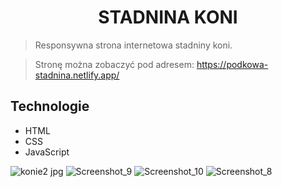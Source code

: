 <h1 align="center"> STADNINA KONI </h1>

>Responsywna strona internetowa stadniny koni.


>Stronę można zobaczyć pod adresem: https://podkowa-stadnina.netlify.app/



## Technologie
- HTML
- CSS
- JavaScript




![konie2 jpg](https://user-images.githubusercontent.com/105555319/168483695-d6b207aa-e903-4da9-a282-c2344c651668.png)
![Screenshot_9](https://user-images.githubusercontent.com/105555319/187291121-718ceecf-8e94-4c48-80a4-b21b34be2bfb.png)
![Screenshot_10](https://user-images.githubusercontent.com/105555319/187291141-99685f71-a6da-4c81-87b4-fd4fa8f0e746.png)
![Screenshot_8](https://user-images.githubusercontent.com/105555319/187291157-0e70a002-8816-40a5-85d3-67b9fab135d1.png)

